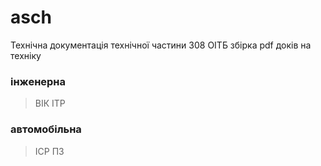 # asch

Технічна документація технічної частини 308 ОІТБ
збірка pdf доків на техніку

### інженерна
> ВІК
> ІТР
### автомобільна
> ІСР
> ПЗ

